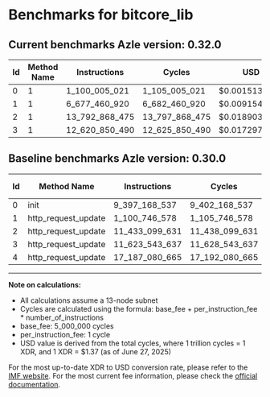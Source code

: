 # Benchmarks for bitcore_lib

## Current benchmarks Azle version: 0.32.0
| Id | Method Name | Instructions | Cycles | USD | USD/Million Calls | Change |
|-----------|-------------|------------|--------|-----|--------------|-------|
| 0 | 1 | 1_100_005_021 | 1_105_005_021 | $0.0015138569 | $1_513.85 | <font color="green">-8_297_163_516</font> |
| 1 | 1 | 6_677_460_920 | 6_682_460_920 | $0.0091549715 | $9_154.97 | <font color="red">+5_576_714_342</font> |
| 2 | 1 | 13_792_868_475 | 13_797_868_475 | $0.0189030798 | $18_903.07 | <font color="red">+2_359_768_844</font> |
| 3 | 1 | 12_620_850_490 | 12_625_850_490 | $0.0172974152 | $17_297.41 | <font color="red">+997_306_853</font> |

## Baseline benchmarks Azle version: 0.30.0
| Id | Method Name | Instructions | Cycles | USD | USD/Million Calls |
|-----------|-------------|------------|--------|-----|--------------|
| 0 | init | 9_397_168_537 | 9_402_168_537 | $0.0128809709 | $12_880.97 |
| 1 | http_request_update | 1_100_746_578 | 1_105_746_578 | $0.0015148728 | $1_514.87 |
| 2 | http_request_update | 11_433_099_631 | 11_438_099_631 | $0.0156701965 | $15_670.19 |
| 3 | http_request_update | 11_623_543_637 | 11_628_543_637 | $0.0159311048 | $15_931.10 |
| 4 | http_request_update | 17_187_080_665 | 17_192_080_665 | $0.0235531505 | $23_553.15 |



---

**Note on calculations:**
- All calculations assume a 13-node subnet
- Cycles are calculated using the formula: base_fee + per_instruction_fee \* number_of_instructions
- base_fee: 5_000_000 cycles
- per_instruction_fee: 1 cycle
- USD value is derived from the total cycles, where 1 trillion cycles = 1 XDR, and 1 XDR = $1.37 (as of June 27, 2025)

For the most up-to-date XDR to USD conversion rate, please refer to the [IMF website](https://www.imf.org/external/np/fin/data/rms_sdrv.aspx).
For the most current fee information, please check the [official documentation](https://internetcomputer.org/docs/references/cycles-cost-formulas).